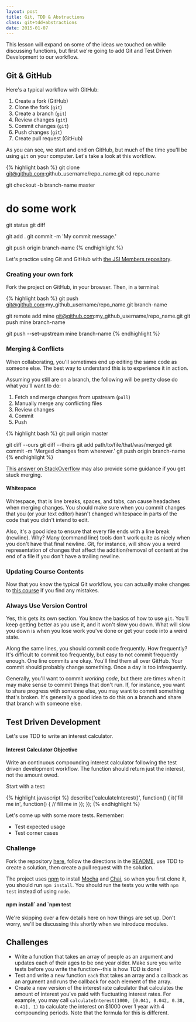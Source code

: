 ```yaml
---
layout: post
title: Git, TDD & Abstractions
class: git+tdd+abstractions
date: 2015-01-07
---
```


This lesson will expand on some of the ideas we touched on while discussing functions, but first we're going to add Git and Test Driven Development to our workflow.

## Git & GitHub

Here's a typical workflow with GitHub:

1. Create a fork (GitHub)
1. Clone the fork (`git`)
1. Create a branch (`git`)
1. Review changes (`git`)
1. Commit changes (`git`)
1. Push changes (`git`)
1. Create pull request (GitHub)

As you can see, we start and end on GitHub, but much of the time you'll be using `git` on your computer. Let's take a look at this workflow.

{% highlight bash %}
git clone git@github.com:github_username/repo_name.git
cd repo_name

git checkout -b branch-name master

# do some work

git status
git diff

git add .
git commit -m 'My commit message.'

git push origin branch-name
{% endhighlight %}

Let's practice using Git and GitHub with [the JSI Members repository][github-jsi-members].

### Creating your own fork

Fork the project on GitHub, in your browser. Then, in a terminal:

{% highlight bash %}
git push git@github.com:my_github_username/repo_name.git branch-name

git remote add mine git@github.com:my_github_username/repo_name.git
git push mine branch-name

git push --set-upstream mine branch-name
{% endhighlight %}


### Merging & Conflicts

When collaborating, you'll sometimes end up editing the same code as someone
else. The best way to understand this is to experience it in action.

Assuming you still are on a branch, the following will be pretty close do what
you'll want to do:

1. Fetch and merge changes from upstream (`pull`)
1. Manually merge any conflicting files
1. Review changes
1. Commit
1. Push

{% highlight bash %}
git pull origin master

git diff --ours
git diff --theirs
git add path/to/file/that/was/merged
git commit -m 'Merged changes from wherever.'
git push origin branch-name
{% endhighlight %}

[This answer on StackOverflow][so-git-merge] may also provide some guidance if you get stuck merging.

<aside>
<h4>Whitespace</h4>

Whitespace, that is line breaks, spaces, and tabs, can cause headaches when merging changes. You should make sure when you commit changes that you (or your text editor) hasn't changed whitespace in parts of the code that you didn't intend to edit.

Also, it's a good idea to ensure that every file ends with a line break (newline). Why? Many (command line) tools don't work quite as nicely when you don't have that final newline. Git, for instance, will show you a weird representation of changes that affect the addition/removal of content at the end of a file if you don't have a trailing newline.
</aside>

### Updating Course Contents

Now that you know the typical Git workflow, you can actually make changes to [this course][github-jsi] if you find any mistakes.

### Always Use Version Control

Yes, this gets its own section. You know the basics of how to use `git`. You'll keep getting better as you use it, and it won't slow you down. What will slow you down is when you lose work you've done or get your code into a weird state.

Along the same lines, you should commit code frequently. How frequently? It's difficult to commit too frequently, but easy to not commit frequently enough. One line commits are okay. You'll find them all over GitHub. Your commit should probably change something. Once a day is too infrequently.

Generally, you'll want to commit _working code_, but there are times when it may make sense to commit things that don't run. If, for instance, you want to share progress with someone else, you may want to commit something that's broken. It's generally a good idea to do this on a branch and share that branch with someone else.

## Test Driven Development

Let's use TDD to write an interest calculator.

<aside class="objective">
<h4>Interest Calculator Objective</h4>
Write an continuous compounding interest calculator following the test driven development workflow. The function should return just the interest, not the amount owed.
</aside>

Start with a test:

{% highlight javascript %}
describe('calculateInterest()', function() {
  it('fill me in', function() {
    // fill me in
  });
});
{% endhighlight %}

Let's come up with some more tests. Remember:

 - Test expected usage
 - Test corner cases


### Challenge

Fork the repository [here][github-jsi-gravity], follow the directions in the [README][github-jsi-gravity-readme], use TDD to create a solution, then create a pull request with the solution.

The project uses [npm][npm] to install [Mocha][mocha] and [Chai][chai], so when you first clone it, you should run `npm install`. You should run the tests you write with `npm test` instead of using `node`.

<aside>
<h4>npm install` and `npm test</h4>

We're skipping over a few details here on how things are set up. Don't worry, we'll be discussing this shortly when we introduce modules.
</aside>

## Challenges

- Write a function that takes an array of people as an argument and updates each of their ages to be one year older. Make sure you write tests before you write the function--this is how TDD is done!
- Test and write a new function `each` that takes an array and a callback as an argument and runs the callback for each element of the array.
- Create a new version of the interest rate calculator that calculates the amount of interest you've paid with fluctuating interest rates. For example, you may call `calculateInterest(1000, [0.041, 0.042, 0.38, 0.41], 1)` to calculate the interest on $1000 over 1 year with 4 compounding periods. Note that the formula for this is different.

[so-git-merge]: http://stackoverflow.com/a/3407920/98069
[github-jsi]: https://github.com/portlandcodeschool/jsi
[github-jsi-members]: https://github.com/portlandcodeschool/jsi-members
[github-jsi-gravity]: https://github.com/portlandcodeschool/jsi-gravity
[github-jsi-gravity-readme]: https://github.com/portlandcodeschool/jsi-gravity/blob/master/README.md
[npm]: https://www.npmjs.org
[mocha]: http://visionmedia.github.io/mocha/
[chai]: http://chaijs.com

